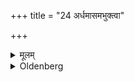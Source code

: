 +++
title = "24 अर्धमासमभुक्त्वा"

+++

<details><summary>मूलम्</summary>

अर्धमासमभुक्त्वा २४
</details>

<details><summary>Oldenberg</summary>

24. He should fast one fortnight,
</details>

